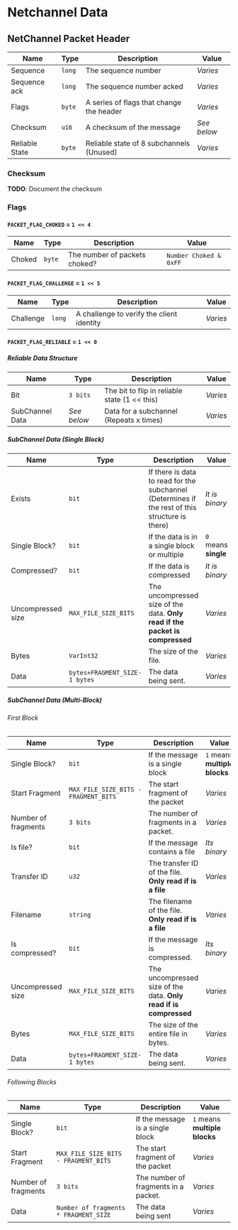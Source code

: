 # Netchannel Data
## NetChannel Packet Header

| Name           | Type   | Description                              | Value       |
|----------------|--------|------------------------------------------|-------------|
| Sequence       | `long` | The sequence number                      | *Varies*    |
| Sequence ack   | `long` | The sequence number acked                | *Varies*    |
| Flags          | `byte` | A series of flags that change the header | *Varies*    |
| Checksum       | `u16`  | A checksum of the message                | *See below* |
| Reliable State | `byte` | Reliable state of 8 subchannels (Unused) | *Varies*    |

### Checksum

**TODO**: Document the checksum

### Flags

#### `PACKET_FLAG_CHOKED` = `1 << 4`

| Name   | Type   | Description                   | Value             |
|--------|--------|-------------------------------|-------------------|
| Choked | `byte` | The number of packets choked? | `Number Choked & 0xFF` |

#### `PACKET_FLAG_CHALLENGE` = `1 << 5`

| Name      | Type   | Description                               | Value    |
|-----------|--------|-------------------------------------------|----------|
| Challenge | `long` | A challenge to verify the client identity | *Varies* |

#### `PACKET_FLAG_RELIABLE` = `1 << 0`
##### Reliable Data Structure

| Name            | Type        | Description                                   | Value    |
|-----------------|-------------|-----------------------------------------------|----------|
| Bit             | `3 bits`    | The bit to flip in reliable state (1 << this) | *Varies* |
| SubChannel Data | *See below* | Data for a subchannel (Repeats x times)       | *Varies* |

##### SubChannel Data (Single Block)

| Name              | Type                          | Description                                                                                     | Value                |
|-------------------|-------------------------------|-------------------------------------------------------------------------------------------------|----------------------|
| Exists            | `bit`                         | If there is data to read for the subchannel (Determines if the rest of this structure is there) | *It is binary*       |
| Single Block?     | `bit`                         | If the data is in a single block or multiple                                                    | `0` means **single** |
| Compressed?       | `bit`                         | If the data is compressed                                                                       | *It is binary*       |
| Uncompressed size | `MAX_FILE_SIZE_BITS`          | The uncompressed size of the data. **Only read if the packet is compressed**                    | *Varies*             |
| Bytes             | `VarInt32`                    | The size of the file.                                                                           | *Varies*             |
| Data              | `bytes+FRAGMENT_SIZE-1 bytes` | The data being sent.                                                                            | *Varies*             |

##### SubChannel Data (Multi-Block)
###### First Block

| Name                | Type                                 | Description                                                       | Value                         |
|---------------------|--------------------------------------|-------------------------------------------------------------------|-------------------------------|
| Single Block?       | `bit`                                | If the message is a single block                                  | `1` means **multiple blocks** |
| Start Fragment      | `MAX_FILE_SIZE_BITS - FRAGMENT_BITS` | The start fragment of the packet                                  | *Varies*                      |
| Number of fragments | `3 bits`                             | The number of fragments in a packet.                              | *Varies*                      |
| Is file?            | `bit`                                | If the message contains a file                                    | *Its binary*                  |
| Transfer ID         | `u32`                                | The transfer ID of the file. **Only read if is a file**           | *Varies*                      |
| Filename            | `string`                             | The filename of the file. **Only read if is a file**              | *Varies*                      |
| Is compressed?      | `bit`                                | If the message is compressed.                                     | *Its binary*                  |
| Uncompressed size   | `MAX_FILE_SIZE_BITS`                 | The uncompressed size of the data. **Only read if is compressed** | *Varies*                      |
| Bytes               | `MAX_FILE_SIZE_BITS`                 | The size of the entire file in bytes.                             | *Varies*                      |
| Data                | `bytes+FRAGMENT_SIZE-1 bytes`        | The data being sent.                                              | *Varies*                      |

###### Following Blocks

| Name                | Type                                  | Description                          | Value                         |
|---------------------|---------------------------------------|--------------------------------------|-------------------------------|
| Single Block?       | `bit`                                 | If the message is a single block     | `1` means **multiple blocks** |
| Start Fragment      | `MAX_FILE_SIZE_BITS - FRAGMENT_BITS`  | The start fragment of the packet     | *Varies*                      |
| Number of fragments | `3 bits`                              | The number of fragments in a packet. | *Varies*                      |
| Data                | `Number of fragments * FRAGMENT_SIZE` | The data being sent                  | *Varies*                      |
